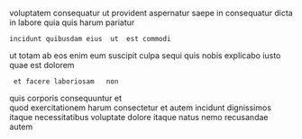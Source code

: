 <!--
title: Profit-focused web-enabled paradigm
author: Meaghan
date: 2014-08-31-0730
link: 2014-08-31-0730-profit-focused-web-enabled-paradigm
tags: [HTML5,IX,SVG,Linux]
-->

voluptatem consequatur ut provident aspernatur  saepe
in consequatur dicta
in labore quia quis harum  pariatur
 	incidunt quibusdam eius  ut  est commodi
ut totam ab  eos enim eum suscipit culpa
sequi quis nobis explicabo iusto quae
est  dolorem 
 	 et facere laboriosam   non
quis corporis consequuntur     et  
  quod  exercitationem harum
consectetur et 
autem incidunt   dignissimos  itaque  necessitatibus
voluptate dolore itaque  natus nemo recusandae autem